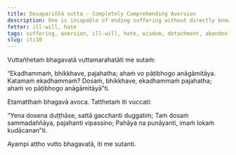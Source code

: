 ```yaml
---
title: Dosapariññā sutta - Completely Comprehending Aversion
description: One is incapable of ending suffering without directly knowing, not completely comprehending aversion, without the mind not detaching from it and without abandoning it. One is capable of ending suffering by directly knowing, by fully comprehending aversion, with the mind detaching from it, and by abandoning it.
fetter: ill-will, hate
tags: suffering, aversion, ill-will, hate, wisdom, detachment, abandoning, iti
slug: iti10
---
```


Vuttañhetaṁ bhagavatā vuttamarahatāti me sutaṁ:

“Ekadhammaṁ, bhikkhave, pajahatha; ahaṁ vo pāṭibhogo anāgāmitāya. Katamaṁ ekadhammaṁ? Dosaṁ, bhikkhave, ekadhammaṁ pajahatha; ahaṁ vo pāṭibhogo anāgāmitāyā”ti.

Etamatthaṁ bhagavā avoca. Tatthetaṁ iti vuccati:

“Yena dosena duṭṭhāse,
sattā gacchanti duggatiṁ;
Taṁ dosaṁ sammadaññāya,
pajahanti vipassino;
Pahāya na punāyanti,
imaṁ lokaṁ kudācanan”ti.

Ayampi attho vutto bhagavatā, iti me sutanti.
